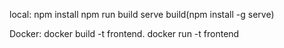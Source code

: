 local:
npm install
npm run build
serve build(npm install -g serve)

Docker:
docker build -t frontend.
docker run -t frontend